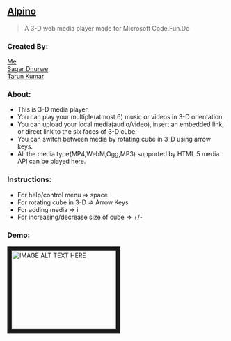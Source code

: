 ## [Alpino](https://alpino.azurewebsites.net/index.html)<br/>

> A 3-D web media player made for Microsoft Code.Fun.Do<br>

### Created By:
[Me](https://github.com/ankurparihar)<br>
[Sagar Dhurwe](https://www.facebook.com/sagar.dhurwe.1)<br>
[Tarun Kumar](https://www.facebook.com/tk565134)<br>

### About:
- This is 3-D media player.<br>
- You can play your multiple(atmost 6) music or videos in 3-D orientation.<br>
- You can upload your local media(audio/video), insert an embedded link, or direct link to the six faces of 3-D cube.<br>
- You can switch between media by rotating cube in 3-D using arrow keys.<br>
- All the media type(MP4,WebM,Ogg,MP3) supported by HTML 5 media API can be played here.<br>

### Instructions:
* For help/control menu => space<br>
* For rotating cube in 3-D => Arrow Keys<br>
* For adding media => i<br>
* For increasing/decrease size of cube => +/-<br>

### Demo:

<a href="http://www.youtube.com/watch?feature=player_embedded&v=1hnz1ZxAG-c
" target="_blank"><img src="http://img.youtube.com/vi/1hnz1ZxAG-c/0.jpg" 
alt="IMAGE ALT TEXT HERE" width="240" height="180" border="10" /></a><br>

